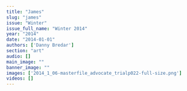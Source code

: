 ```yaml
---
title: "James"
slug: "james"
issue: "Winter"
issue_full_name: "Winter 2014"
year: "2014"
date: "2014-01-01"
authors: ['Danny Bredar']
section: "art"
audio: []
main_image: ""
banner_image: ""
images: ['2014_1_06-masterfile_advocate_trialp022-full-size.png']
videos: []
---
```

